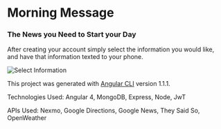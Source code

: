 # Morning Message

### The News you Need to Start your Day

After creating your account simply select the information you would like, and have that information texted to your phone.



![Select Information](http://g.recordit.co/4i8CCiC9uX.gif)

This project was generated with [Angular CLI](https://github.com/angular/angular-cli) version 1.1.1.

Technologies Used: Angular 4, MongoDB, Express, Node, JwT 

APIs Used: Nexmo, Google Directions, Google News, They Said So, OpenWeather
